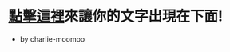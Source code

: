 # [點擊這裡](https://github.com/charlie-moomoo/textboard/issues/new?title=<把這裡替換成你的文字！>&body=按下`Submit%20new%20issue`!)來讓你的文字出現在下面!
- by charlie-moomoo
